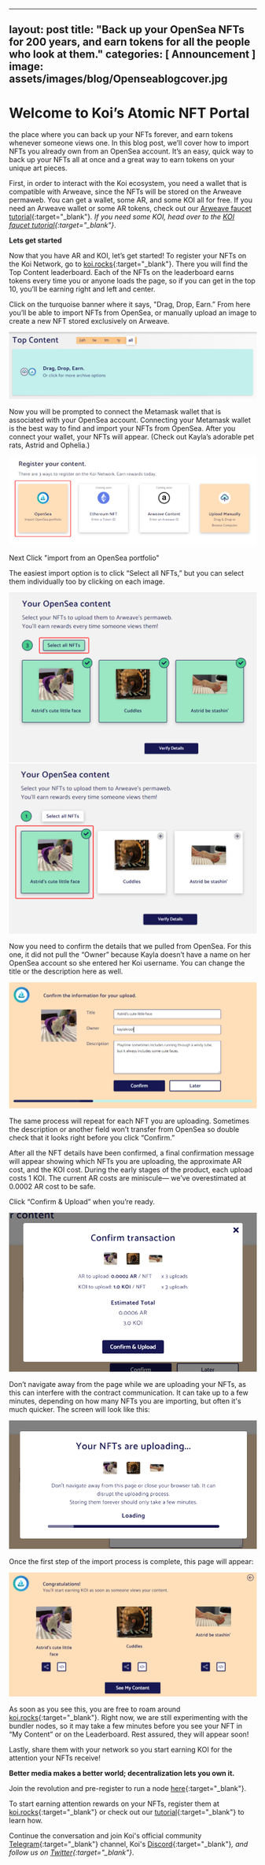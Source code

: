 
---
layout: post
title:  "Back up your OpenSea NFTs for 200 years, and earn tokens for all the people who look at them."
categories: [ Announcement ]
image: assets/images/blog/Openseablogcover.jpg
---

# Welcome to Koi’s Atomic NFT Portal

the place where you can back up your NFTs forever, and earn tokens whenever someone views one. In this blog post, we’ll cover how to import NFTs you already own from an OpenSea account. It’s an easy, quick way to back up your NFTs all at once and a great way to earn tokens on your unique art pieces.

First, in order to interact with the Koi ecosystem, you need a wallet that is compatible with Arweave, since the NFTs will be stored on the Arweave permaweb. You can get a wallet, some AR, and some KOI all for free. If you need an Arweave wallet or some AR tokens, check out our [Arweave faucet tutorial](https://blog.openkoi.com/An-Arweave-faucet-tutorial/){:target="_blank"}*. If you need some KOI, head over to the [KOI faucet tutorial](https://blog.openkoi.com/How-To-Get-Free-Koi-A-Faucet-Wallet-Tutorial/){:target="_blank"}*.

**Lets get started**

Now that you have AR and KOI, let’s get started! To register your NFTs on the Koi Network, go to [koi.rocks](https://koi.rocks/contents){:target="_blank"}. There you will find the Top Content leaderboard. Each of the NFTs on the leaderboard earns tokens every time you or anyone loads the page, so if you can get in the top 10, you’ll be earning right and left and center.

Click on the turquoise banner where it says, "Drag, Drop, Earn.” From here you’ll be able to import NFTs from OpenSea, or manually upload an image to create a new NFT stored exclusively on Arweave.

![Opensea blog tutorial](/assets/images/blog/OpenSeablog-image1.PNG)

Now you will be prompted to connect the Metamask wallet that is associated with your OpenSea account. Connecting your Metamask wallet is the best way to find and import your NFTs from OpenSea. After you connect your wallet, your NFTs will appear. (Check out Kayla’s adorable pet rats, Astrid and Ophelia.)

![Opensea blog tutorial](/assets/images/blog/Openseablog-step3.png)

Next Click "import from an OpenSea portfolio"

The easiest import option is to click “Select all NFTs,” but you can select them individually too by clicking on each image.

![Opensea blog tutorial](/assets/images/blog/Opensea-image4.png)![Opensea blog tutorial](/assets/images/blog/Openseaimage5.png)

Now you need to confirm the details that we pulled from OpenSea. For this one, it did not pull the “Owner” because Kayla doesn’t have a name on her OpenSea account so she entered her Koi username. You can change the title or the description here as well.

![Opensea blog tutorial](/assets/images/blog/Openseaimage6.png)

The same process will repeat for each NFT you are uploading. Sometimes the description or another field won’t transfer from OpenSea so double check that it looks right before you click “Confirm.”

After all the NFT details have been confirmed, a final confirmation message will appear showing which NFTs you are uploading, the approximate AR cost, and the KOI cost. During the early stages of the product, each upload costs 1 KOI. The current AR costs are miniscule— we’ve overestimated at 0.0002 AR cost to be safe.

Click “Confirm & Upload” when you’re ready.

![Opensea blog tutorial](/assets/images/blog/Openseaimage7.png)

Don’t navigate away from the page while we are uploading your NFTs, as this can interfere with the contract communication. It can take up to a few minutes, depending on how many NFTs you are importing, but often it's much quicker. The screen will look like this:

![Opensea blog tutorial](/assets/images/blog/Openseaimage8.png)

Once the first step of the import process is complete, this page will appear:

![Opensea blog tutorial](/assets/images/blog/Openseaimage9.png)

As soon as you see this, you are free to roam around [koi.rocks](https://koi.rocks/contents){:target="_blank"}. Right now, we are still experimenting with the bundler nodes, so it may take a few minutes before you see your NFT in “My Content” or on the Leaderboard. Rest assured, they will appear soon!

Lastly, share them with your network so you start earning KOI for the attention your NFTs receive!

**Better media makes a better world; decentralization lets you own it.**

Join the revolution and pre-register to run a node [here](https://docs.google.com/forms/d/e/1FAIpQLSduDTdxD3dDOvcbIcKlG7JWOsnDFVZFdLy0J38q_OOzUC3okA/viewform){:target="_blank"}.

To start earning attention rewards on your NFTs, register them at [koi.rocks](https://koi.rocks/contents){:target="_blank"} or check out our [tutorial](https://blog.openkoi.com/An-Arweave-faucet-tutorial/){:target="_blank"} to learn how.

Continue the conversation and join Koi's official community [Telegram](https://t.me/joinchat/OEHs_8T9-8ZhZmU5){:target="_blank"} channel, Koi's [Discord](https://discord.gg/zByqXPGEWy){:target="_blank"}*, and follow us on [Twitter](https://twitter.com/open_koi){:target="_blank"}*. 

